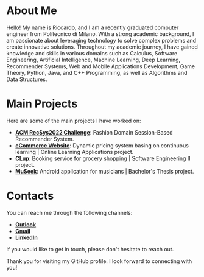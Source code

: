 # About Me

Hello! My name is Riccardo, and I am a recently graduated computer engineer from Politecnico di Milano. With a strong academic background, I am passionate about leveraging technology to solve complex problems and create innovative solutions. Throughout my academic journey, I have gained knowledge and skills in various domains such as Calculus, Software Engineering, Artificial Intelligence, Machine Learning, Deep Learning, Recommender Systems, Web and Mobile Applications Development, Game Theory, Python, Java, and C++ Programming, as well as Algorithms and Data Structures.

# Main Projects

Here are some of the main projects I have worked on:

- [**ACM RecSys2022 Challenge**](https://github.com/KingPowa/Rec_Sys_2022_Boston_Team): Fashion Domain Session-Based Recommender System.
- [**eCommerce Website**](https://github.com/riccardo-pala/eCommerce-Website): Dynamic pricing system basing on continuous learning | Online Learning Applications project.
- [**CLup**](https://github.com/riccardo-pala/CLup): Booking service for grocery shopping | Software Engineering II project.
- [**MuSeek**](https://github.com/riccardo-pala/MuSeek): Android application for musicians | Bachelor's Thesis project.

# Contacts

You can reach me through the following channels:

- [**Outlook**](riccardo.pala98@outlook.it)
- [**Gmail**](riccardo.pala98@gmail.com)
- [**LinkedIn**](https://www.linkedin.com/in/riccardo-pala/)

If you would like to get in touch, please don't hesitate to reach out.

Thank you for visiting my GitHub profile. I look forward to connecting with you!

